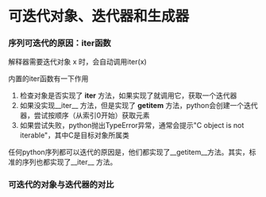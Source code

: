 # 可迭代对象、迭代器和生成器
### 序列可迭代的原因：iter函数

解释器需要迭代对象 x 时，会自动调用iter(x)

内置的iter函数有一下作用

1. 检查对象是否实现了 __iter__  方法，如果实现了就调用它，获取一个迭代器
2. 如果没实现__iter__ 方法，但是实现了  __getitem__ 方法，python会创建一个迭代器，尝试按顺序（从索引0开始）获取元素
3. 如果尝试失败，python抛出TypeError异常，通常会提示"C object is not iterable"，其中C是目标对象所属类

任何python序列都可以迭代的原因是，他们都实现了__getitem__方法。其实，标准的序列也都实现了__iter__ 方法。

### 可迭代的对象与迭代器的对比

